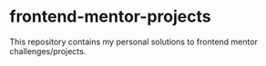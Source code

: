 # frontend-mentor-projects
This repository contains my personal solutions to frontend mentor challenges/projects.
